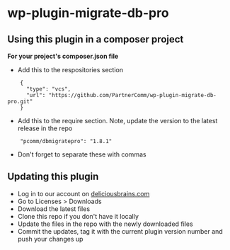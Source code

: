 # wp-plugin-migrate-db-pro

## Using this plugin in a composer project

**For your project's composer.json file**
* Add this to the respositories section
```
    {
      "type": "vcs",
      "url": "https://github.com/PartnerComm/wp-plugin-migrate-db-pro.git"
    }
```

* Add this to the require section. Note, update the version to the latest release in the repo
```
    "pcomm/dbmigratepro": "1.8.1"
```
* Don't forget to separate these with commas

## Updating this plugin
* Log in to our account on [deliciousbrains.com](https://deliciousbrains.com/)
* Go to Licenses > Downloads
* Download the latest files
* Clone this repo if you don't have it locally
* Update the files in the repo with the newly downloaded files
* Commit the updates, tag it with the current plugin version number and push your changes up

